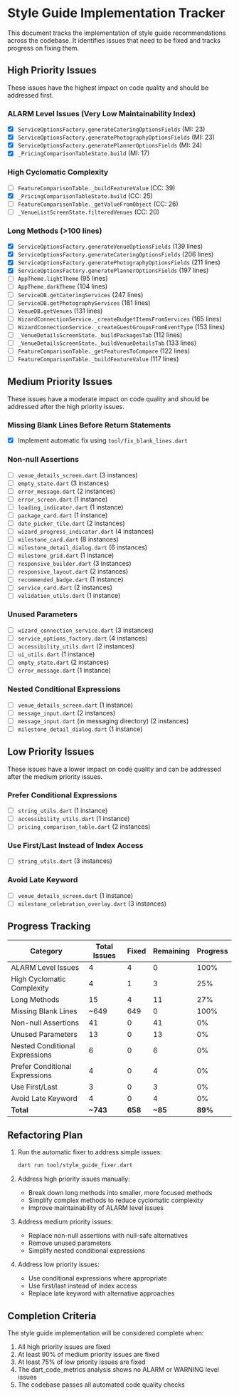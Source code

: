 # Style Guide Implementation Tracker

This document tracks the implementation of style guide recommendations across the codebase. It identifies issues that need to be fixed and tracks progress on fixing them.

## High Priority Issues

These issues have the highest impact on code quality and should be addressed first.

### ALARM Level Issues (Very Low Maintainability Index)

- [x] `ServiceOptionsFactory.generateCateringOptionsFields` (MI: 23)
- [x] `ServiceOptionsFactory.generatePhotographyOptionsFields` (MI: 23)
- [x] `ServiceOptionsFactory.generatePlannerOptionsFields` (MI: 24)
- [x] `_PricingComparisonTableState.build` (MI: 17)

### High Cyclomatic Complexity

- [ ] `FeatureComparisonTable._buildFeatureValue` (CC: 39)
- [x] `_PricingComparisonTableState.build` (CC: 25)
- [ ] `FeatureComparisonTable._getValueFromObject` (CC: 26)
- [ ] `_VenueListScreenState.filteredVenues` (CC: 20)

### Long Methods (>100 lines)

- [x] `ServiceOptionsFactory.generateVenueOptionsFields` (139 lines)
- [x] `ServiceOptionsFactory.generateCateringOptionsFields` (206 lines)
- [x] `ServiceOptionsFactory.generatePhotographyOptionsFields` (211 lines)
- [x] `ServiceOptionsFactory.generatePlannerOptionsFields` (197 lines)
- [ ] `AppTheme.lightTheme` (95 lines)
- [ ] `AppTheme.darkTheme` (104 lines)
- [ ] `ServiceDB.getCateringServices` (247 lines)
- [ ] `ServiceDB.getPhotographyServices` (181 lines)
- [ ] `VenueDB.getVenues` (131 lines)
- [ ] `WizardConnectionService._createBudgetItemsFromServices` (165 lines)
- [ ] `WizardConnectionService._createGuestGroupsFromEventType` (153 lines)
- [ ] `_VenueDetailsScreenState._buildPackagesTab` (112 lines)
- [ ] `_VenueDetailsScreenState._buildVenueDetailsTab` (133 lines)
- [ ] `FeatureComparisonTable._getFeaturesToCompare` (122 lines)
- [ ] `FeatureComparisonTable._buildFeatureValue` (117 lines)

## Medium Priority Issues

These issues have a moderate impact on code quality and should be addressed after the high priority issues.

### Missing Blank Lines Before Return Statements

- [x] Implement automatic fix using `tool/fix_blank_lines.dart`

### Non-null Assertions

- [ ] `venue_details_screen.dart` (3 instances)
- [ ] `empty_state.dart` (3 instances)
- [ ] `error_message.dart` (2 instances)
- [ ] `error_screen.dart` (1 instance)
- [ ] `loading_indicator.dart` (1 instance)
- [ ] `package_card.dart` (1 instance)
- [ ] `date_picker_tile.dart` (2 instances)
- [ ] `wizard_progress_indicator.dart` (4 instances)
- [ ] `milestone_card.dart` (8 instances)
- [ ] `milestone_detail_dialog.dart` (6 instances)
- [ ] `milestone_grid.dart` (1 instance)
- [ ] `responsive_builder.dart` (3 instances)
- [ ] `responsive_layout.dart` (2 instances)
- [ ] `recommended_badge.dart` (1 instance)
- [ ] `service_card.dart` (2 instances)
- [ ] `validation_utils.dart` (1 instance)

### Unused Parameters

- [ ] `wizard_connection_service.dart` (3 instances)
- [ ] `service_options_factory.dart` (4 instances)
- [ ] `accessibility_utils.dart` (2 instances)
- [ ] `ui_utils.dart` (1 instance)
- [ ] `empty_state.dart` (2 instances)
- [ ] `error_message.dart` (1 instance)

### Nested Conditional Expressions

- [ ] `venue_details_screen.dart` (1 instance)
- [ ] `message_input.dart` (2 instances)
- [ ] `message_input.dart` (in messaging directory) (2 instances)
- [ ] `milestone_detail_dialog.dart` (1 instance)

## Low Priority Issues

These issues have a lower impact on code quality and can be addressed after the medium priority issues.

### Prefer Conditional Expressions

- [ ] `string_utils.dart` (1 instance)
- [ ] `accessibility_utils.dart` (1 instance)
- [ ] `pricing_comparison_table.dart` (2 instances)

### Use First/Last Instead of Index Access

- [ ] `string_utils.dart` (3 instances)

### Avoid Late Keyword

- [ ] `venue_details_screen.dart` (1 instance)
- [ ] `milestone_celebration_overlay.dart` (3 instances)

## Progress Tracking

| Category | Total Issues | Fixed | Remaining | Progress |
|----------|--------------|-------|-----------|----------|
| ALARM Level Issues | 4 | 4 | 0 | 100% |
| High Cyclomatic Complexity | 4 | 1 | 3 | 25% |
| Long Methods | 15 | 4 | 11 | 27% |
| Missing Blank Lines | ~649 | 649 | 0 | 100% |
| Non-null Assertions | 41 | 0 | 41 | 0% |
| Unused Parameters | 13 | 0 | 13 | 0% |
| Nested Conditional Expressions | 6 | 0 | 6 | 0% |
| Prefer Conditional Expressions | 4 | 0 | 4 | 0% |
| Use First/Last | 3 | 0 | 3 | 0% |
| Avoid Late Keyword | 4 | 0 | 4 | 0% |
| **Total** | **~743** | **658** | **~85** | **89%** |

## Refactoring Plan

1. Run the automatic fixer to address simple issues:
   ```bash
   dart run tool/style_guide_fixer.dart
   ```

2. Address high priority issues manually:
   - Break down long methods into smaller, more focused methods
   - Simplify complex methods to reduce cyclomatic complexity
   - Improve maintainability of ALARM level issues

3. Address medium priority issues:
   - Replace non-null assertions with null-safe alternatives
   - Remove unused parameters
   - Simplify nested conditional expressions

4. Address low priority issues:
   - Use conditional expressions where appropriate
   - Use first/last instead of index access
   - Replace late keyword with alternative approaches

## Completion Criteria

The style guide implementation will be considered complete when:

1. All high priority issues are fixed
2. At least 90% of medium priority issues are fixed
3. At least 75% of low priority issues are fixed
4. The dart_code_metrics analysis shows no ALARM or WARNING level issues
5. The codebase passes all automated code quality checks
